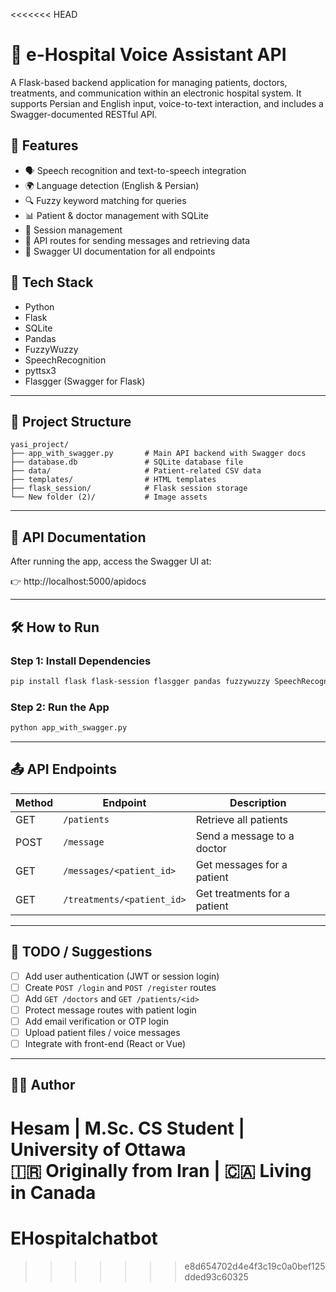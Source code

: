 <<<<<<< HEAD

# 🏥 e-Hospital Voice Assistant API

A Flask-based backend application for managing patients, doctors, treatments, and communication within an electronic hospital system. It supports Persian and English input, voice-to-text interaction, and includes a Swagger-documented RESTful API.

## 🚀 Features

- 🗣️ Speech recognition and text-to-speech integration
- 🌍 Language detection (English & Persian)
- 🔍 Fuzzy keyword matching for queries
- 📊 Patient & doctor management with SQLite
- 🔐 Session management
- 🔄 API routes for sending messages and retrieving data
- 📄 Swagger UI documentation for all endpoints

## 🧱 Tech Stack

- Python
- Flask
- SQLite
- Pandas
- FuzzyWuzzy
- SpeechRecognition
- pyttsx3
- Flasgger (Swagger for Flask)

---

## 📂 Project Structure

```
yasi_project/
├── app_with_swagger.py       # Main API backend with Swagger docs
├── database.db               # SQLite database file
├── data/                     # Patient-related CSV data
├── templates/                # HTML templates
├── flask_session/            # Flask session storage
└── New folder (2)/           # Image assets
```

---

## 🧪 API Documentation

After running the app, access the Swagger UI at:

👉 http://localhost:5000/apidocs

---

## 🛠️ How to Run

### Step 1: Install Dependencies

```bash
pip install flask flask-session flasgger pandas fuzzywuzzy SpeechRecognition pyttsx3
```

### Step 2: Run the App

```bash
python app_with_swagger.py
```

---

## 📤 API Endpoints

| Method | Endpoint                  | Description                       |
|--------|---------------------------|-----------------------------------|
| GET    | `/patients`               | Retrieve all patients             |
| POST   | `/message`                | Send a message to a doctor        |
| GET    | `/messages/<patient_id>`  | Get messages for a patient        |
| GET    | `/treatments/<patient_id>`| Get treatments for a patient      |

---

## 📌 TODO / Suggestions

- [ ] Add user authentication (JWT or session login)
- [ ] Create `POST /login` and `POST /register` routes
- [ ] Add `GET /doctors` and `GET /patients/<id>`
- [ ] Protect message routes with patient login
- [ ] Add email verification or OTP login
- [ ] Upload patient files / voice messages
- [ ] Integrate with front-end (React or Vue)

---

## 👨‍💻 Author

Hesam | M.Sc. CS Student | University of Ottawa  
🇮🇷 Originally from Iran | 🇨🇦 Living in Canada  
=======
# EHospitalchatbot
>>>>>>> e8d654702d4e4f3c19c0a0bef125dded93c60325
